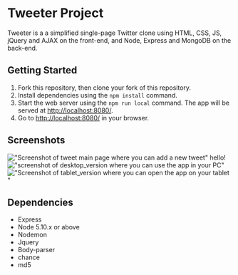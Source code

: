 # Tweeter Project

Tweeter is a a simplified single-page Twitter clone using HTML, CSS, JS, jQuery and AJAX on the front-end, and Node, Express and MongoDB on the back-end.


## Getting Started

1. Fork this repository, then clone your fork of this repository.
2. Install dependencies using the `npm install` command.
3. Start the web server using the `npm run local` command. The app will be served at <http://localhost:8080/>.
4. Go to <http://localhost:8080/> in your browser.

## Screenshots
!["Screenshot of tweet main page where you can add a new tweet"](https://github.com/malak-dev/tweeter/blob/master/docs/compose%20tweet.png?raw=true)
hello!
!["screenshot of desktop_version where you can use the app in your PC"](https://github.com/malak-dev/tweeter/blob/master/docs/main_desktop_version.png?raw=true)
!["Screenshot of tablet_version where you can open the app on your tablet "](https://github.com/malak-dev/tweeter/blob/master/docs/tablet_version.png?raw=true)

## Dependencies

- Express
- Node 5.10.x or above
- Nodemon
- Jquery
- Body-parser
- chance
- md5
